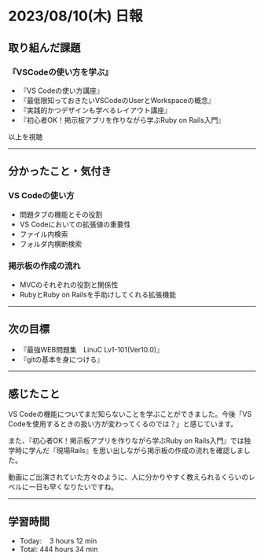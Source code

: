 # 2023/08/10(木) 日報

## 取り組んだ課題
### 『VSCodeの使い方を学ぶ』
- 『VS Codeの使い方講座』
- 『最低限知っておきたいVSCodeのUserとWorkspaceの概念』
- 『実践的かつデザインも学べるレイアウト講座』
- 『初心者OK！掲示板アプリを作りながら学ぶRuby on Rails入門』

以上を視聴

---

## 分かったこと・気付き
### VS Codeの使い方
- 問題タブの機能とその役割
- VS Codeにおいての拡張値の重要性
- ファイル内検索
- フォルダ内横断検索

### 掲示板の作成の流れ
- MVCのそれぞれの役割と関係性
- RubyとRuby on Railsを手助けしてくれる拡張機能

---

## 次の目標
- 『最強WEB問題集　LinuC Lv1-101(Ver10.0)』
- 『gitの基本を身につける』

---

## 感じたこと
VS Codeの機能についてまだ知らないことを学ぶことができました。今後「VS Codeを使用するときの扱い方が変わってくるのでは？」と感じています。

また、『初心者OK！掲示板アプリを作りながら学ぶRuby on Rails入門』では独学時に学んだ『現場Rails』を思い出しながら掲示板の作成の流れを確認しました。

動画にご出演されていた方々のように、人に分かりやすく教えられるくらいのレベルに一日も早くなりたいですね。

---

## 学習時間
- Today:&nbsp;&nbsp;&nbsp; 3 hours 12 min
- Total: 444 hours 34 min
